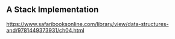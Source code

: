 ## A Stack Implementation
https://www.safaribooksonline.com/library/view/data-structures-and/9781449373931/ch04.html
